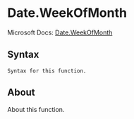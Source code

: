 ---
---

# Date.WeekOfMonth

Microsoft Docs: [Date.WeekOfMonth](https://docs.microsoft.com/en-us/powerquery-m/date-weekofmonth)

## Syntax

```
Syntax for this function.
```

## About

About this function.

